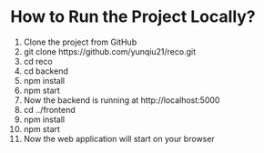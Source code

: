 <h1>How to Run the Project Locally?</h1>
<ol>
  <li>Clone the project from GitHub</li>
  <li>git clone https://github.com/yunqiu21/reco.git</li>
  <li>cd reco</li>
  <li>cd backend</li>
  <li>npm install</li>
  <li>npm start</li>
  <li>Now the backend is running at http://localhost:5000</li>
  <li>cd ../frontend</li>
  <li>npm install</li>
  <li>npm start</li>
  <li>Now the web application will start on your browser</li>
</ol>

